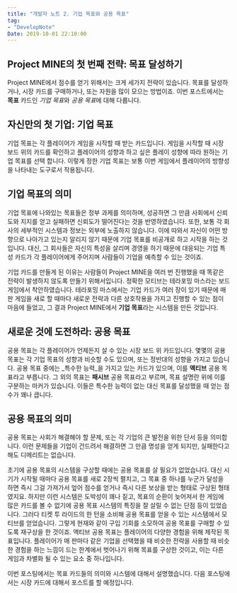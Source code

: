 ```yaml
---
title: "개발자 노트 2. 기업 목표와 공용 목표"
tag: 
- "DevelopNote"
Date: 2019-10-01 22:10:00
---
```

## Project MINE의 첫 번째 전략: 목표 달성하기
Project MINE에서 점수를 얻기 위해서는 크게 세가지 전략이 있습니다.
목표를 달성하거나, 시장 카드를 구매하거나, 또는 자원을 많이 모으는 방법이죠.
이번 포스트에서는 **목표** 카드인 *기업 목표*와 *공용 목표*에 대해 다룹니다.

## 자신만의 첫 기업: 기업 목표
기업 목표는 각 플레이어가 게임을 시작할 때 받는 카드입니다.
게임을 시작할 때 시장 보드 위의 카드를 확인하고 플레이어의 성향과 하고 싶은 플레이 성향에 따라 원하는 기업 목표를 선택 합니다.
이렇게 정한 기업 목표는 보통 이번 게임에서 플레이어의 방향성을 나타내는 도구로서 작용됩니다.

## 기업 목표의 의미
기업 목표에 나와있는 목표들은 정부 과제를 의미하며, 성공하면 그 만큼 사회에서 신뢰도와 지지를 얻고 실패하면 신뢰도가 떨어진다는 것을 반영하였습니다.
또한, 보통 각 회사의 세부적인 시스템과 정보는 외부에 노출하지 않습니다. 이에 따와서 자신이 어떤 방향으로 나아가고 있는지 알리지 않기 때문에 기업 목표를 비공개로 하고 시작을 하는 것입니다. 대신, 그 회사들은 자신의 특성을 살리며 경영을 하기 때문에 대응되는 기업 특성 카드가 각 플레이어에게 주어지며 사람들이 기업을 예측할 수 있는 것이죠. 

기업 카드를 만들게 된 이유는 사람들이 Project MINE을 여러 번 진행했을 때 똑같은 전략이 발생하지 않도록 만들기 위해서입니다.
정확한 모티브는 테라포밍 마스라는 보드게임에서 착안하였습니다. 테라포밍 마스에서는 기업 카드가 여러 장이 있기 때문에 매 판 게임을 새로 할 때마다 새로운 전략과 다른 상호작용을 가지고 진행할 수 있는 점이 마음에 들었고, 그 결과 Project MINE에서 **기업 목표**라는 시스템을 만든 것입니다.

## 새로운 것에 도전하라: 공용 목표
공용 목표는 각 플레이어가 언제든지 살 수 있는 시장 보드 위 카드입니다.
몇몇의 공용 목표는 각 기업 목표의 성향과 비슷할 수도 있으며, 또는 정반대의 성향을 가지고 있습니다.
공용 목표 중에는 _특수한 능력_을 가지고 있는 카드가 있으며, 이를 **액티브** 공용 목표라고 부릅니다. 그 외의 목표는 **패시브** 공용 목표라고 부르며, 목표 설명란 위에 이를 구분하는 마커가 있습니다. 이들은 특수한 능력이 없는 대신 목표를 달성했을 때 얻는 점수가 꽤나 큽니다.

## 공용 목표의 의미
공용 목표는 사회가 해결해야 할 문제, 또는 각 기업의 큰 발전을 위한 단서 등을 의미합니다.
이런 문제들을 기업이 건드려서 해결하면 그 만큼 명성을 얻게 되지만, 실패한다고 해도 디메리트는 없습니다.

초기에 공용 목표의 시스템을 구상할 때에는 공용 목표를 살 필요가 없었습니다. 대신 시기가 시작될 때마다 공용 목표를 새로 2장씩 펼치고, 그 목표 중 하나를 누군가 달성을 하면 즉시 그걸 가져가서 엎어 점수를 얻거나 즉시 다른 보상을 받는 형태로 구상된 형태였지요. 하지만 이런 시스템은 도박성이 꽤나 짙고, 목표의 순환이 늦어져서 한 게임에 많은 카드를 볼 수 없기에 공용 목표 시스템의 특징을 잘 살릴 수 없는 단점 등이 있었습니다.
그러다 티켓 투 라이드의 한 턴을 소비해 공용 목표를 얻을 수 있는 시스템에서 모티브를 얻었습니다. 그렇게 현재와 같이 구입 기회를 소모하여 공용 목표를 구매할 수 있도록 재구상을 한 것이죠. 
액티브 공용 목표는 플레이어의 다양한 경험을 위해 제작된 목표입니다. 플레이어가 매 판마다 같은 기업을 선택했을 때 비슷한 전략을 사용할 때 비슷한 경험을 하는 느낌이 드는 한계에서 벗어나기 위해 목표를 구상한 것이고, 이는 다른 게임과 차별화 될 수 있는 요소 중 하나입니다.

이번 포스팅에서는 목표 카드들의 의미와 시스템에 대해서 설명했습니다. 다음 포스팅에서는 시장 카드에 대해서 포스트를 할 예정입니다.
